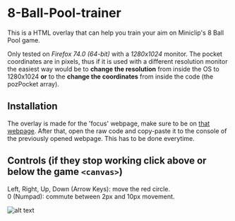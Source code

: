 # 8-Ball-Pool-trainer
This is a HTML overlay that can help you train your aim on Miniclip's 8 Ball Pool game.  
  
Only tested on _Firefox 74.0 (64-bit)_ with a _1280x1024_ monitor. The pocket coordinates are in pixels, thus if it is used with a different resolution monitor the easiest way would be to **change the resolution** from inside the OS to 1280x1024 **or** to the **change the coordinates** from inside the code (the pozPocket array).
  
## Installation
The overlay is made for the 'focus' webpage, make sure to be on [that webpage](https://www.miniclip.com/games/8-ball-pool-multiplayer/en/focus/).
After that, open the raw code and copy-paste it to the console of the previously opened webpage. This has to be done everytime.
  
## Controls (if they stop working click above or below the game `<canvas>`)
Left, Right, Up, Down (Arrow Keys): move the red circle.  
0 (Numpad): commute between 2px and 10px movement.  
  
![alt text](https://i.ibb.co/YZ1QGSD/Untitled.png)  
